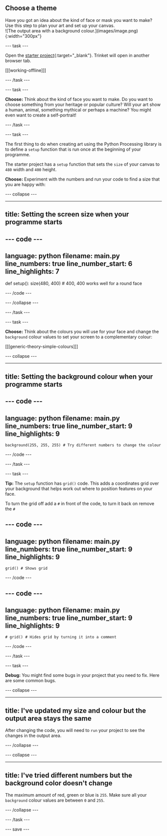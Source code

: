 ## Choose a theme

<div style="display: flex; flex-wrap: wrap">
<div style="flex-basis: 200px; flex-grow: 1; margin-right: 15px;">
Have you got an idea about the kind of face or mask you want to make? Use this step to plan your art and set up your canvas.
</div>
<div>
![The output area with a background colour.](images/image.png){:width="300px"}
</div>
</div>

--- task ---

Open the [starter project](https://trinket.io/library/trinkets/21dc61a9de){:target="_blank"}. Trinket will open in another browser tab.

[[[working-offline]]]

--- /task ---

--- task ---

**Choose:** Think about the kind of face you want to make. Do you want to choose something from your heritage or popular culture? Will your art show a human, animal, something mythical or perhaps a machine? You might even want to create a self-portrait!  

--- /task ---

--- task ---

The first thing to do when creating art using the Python Processing library is to define a `setup` function that is run once at the beginning of your programme.

The starter project has a `setup` function that sets the `size` of your canvas to `480` width and `400` height. 

**Choose:** Experiment with the numbers and run your code to find a size that you are happy with:  

--- collapse ---

---
title: Setting the screen size when your programme starts
---

--- code ---
---
language: python
filename: main.py
line_numbers: true
line_number_start: 6
line_highlights: 7
---
def setup():
    size(480, 400) # 400, 400 works well for a round face

--- /code ---

--- /collapse ---

--- /task ---

--- task ---

**Choose:** Think about the colours you will use for your face and change the `background` colour values to set your screen to a complementary colour:

[[[generic-theory-simple-colours]]]

--- collapse ---

---
title: Setting the background colour when your programme starts
---

--- code ---
---
language: python
filename: main.py
line_numbers: true
line_number_start: 9
line_highlights: 9
---
    background(255, 255, 255) # Try different numbers to change the colour 

--- /code ---

--- /task ---

--- task ---

**Tip:** The `setup` function has `grid()` code. This adds a coordinates grid over your background that helps work out where to position features on your face. 

To turn the grid off add a `#` in front of the code, to turn it back on remove the `#` 

--- code ---
---
language: python
filename: main.py
line_numbers: true
line_number_start: 9
line_highlights: 9
---
    grid() # Shows grid 

--- /code ---

--- code ---
---
language: python
filename: main.py
line_numbers: true
line_number_start: 9
line_highlights: 9
---
    # grid() # Hides grid by turning it into a comment 

--- /code ---

--- /task ---

--- task ---

**Debug:** You might find some bugs in your project that you need to fix. Here are some common bugs.

--- collapse ---

---
title: I've updated my size and colour but the output area stays the same
---

After changing the code, you will need to `run` your project to see the changes in the output area. 

--- /collapse ---

--- collapse ---

---
title: I've tried different numbers but the background color doesn't change 
---

The maximum amount of red, green or blue is `255`. Make sure all your `background` colour values are between `0` and `255`.  

--- /collapse ---

--- /task ---

--- save ---